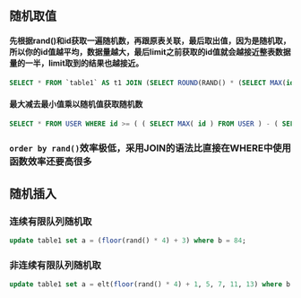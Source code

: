 ## 随机取值
#### 先根据rand()和id获取一遍随机数，再跟原表关联，最后取出值，因为是随机取，所以你的id值越平均，数据量越大，最后limit之前获取的id值就会越接近整表数据量的一半，limit取到的结果也越接近。
```sql
SELECT * FROM `table1` AS t1 JOIN (SELECT ROUND(RAND() * (SELECT MAX(id) FROM `table1`)) AS id) AS t2 WHERE t1.id >= t2.id ORDER BY t1.id ASC LIMIT 1
```
#### 最大减去最小值乘以随机值获取随机数
```sql
SELECT * FROM USER WHERE id >= ( ( SELECT MAX( id ) FROM USER ) - ( SELECT MIN( id ) FROM USER ) ) * RAND( ) + ( SELECT MIN( id ) FROM USER ) LIMIT 1
```
### `order by rand()`效率极低，采用JOIN的语法比直接在WHERE中使用函数效率还要高很多

## 随机插入
### 连续有限队列随机取
```sql
update table1 set a = (floor(rand() * 4) + 3) where b = 84;
```
### 非连续有限队列随机取
```sql
update table1 set a = elt(floor(rand() * 4) + 1, 5, 7, 11, 13) where b = 84;
```
